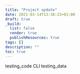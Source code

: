 ```yaml
---
title: "Project update"
date: 2021-03-14T13:38:23+01:00
draft: true
_build:
  list: false
  render: true
  publishResources: true
tags: []
description: ""
toc: true
---
```


testing_code
CLI
testing_data
